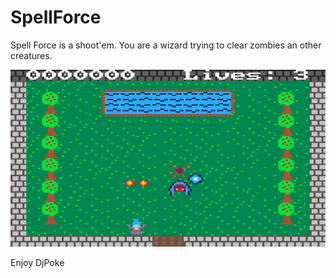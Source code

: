 # SpellForce
Spell Force is a shoot'em.
You are a wizard trying to clear zombies an other creatures.

![Screenshot](screenshot.jpg)

Enjoy
DjPoke
